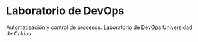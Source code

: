 # Laboratorio de DevOps
Automatización y control de procesos. Laboratorio de DevOps
Universidad de Caldas
